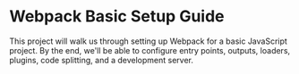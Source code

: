 # Webpack Basic Setup Guide

This project will walk us through setting up Webpack for a basic JavaScript project. By the end, we'll be able to configure entry points, outputs, loaders, plugins, code splitting, and a development server.
